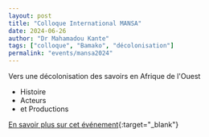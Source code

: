 ```yaml
---
layout: post
title: "Colloque International MANSA"
date: 2024-06-26
author: "Dr Mahamadou Kante"
tags: ["colloque", "Bamako", "décolonisation"]
permalink: "events/mansa2024"
---
```

Vers une décolonisation des savoirs en Afrique de l'Ouest 
- Histoire
- Acteurs
- et Productions

[En savoir plus sur cet événement](https://mansaconf.mkante.ml){:target="_blank"}
